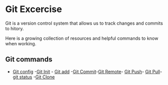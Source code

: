 # Git Excercise
Git is a version control system that allows us to track changes and commits to hitory.

Here is a growing collection of resources and helpful commands to know when working.
## Git commands
- [Git config](./commands/config.md)
-[Git Init](./Commands/init.md)              - [Git add](./commands/Add.md) -[Git Commit](./Commands/Commit.md)-[Git Remote](./Commands/remote.md)- [Git Push](commands/Psuh.md)- [Git Pull](./Commands/Pull.md)-[git status](./Commands/status.md) -[Git Clone](./Commands/Gitclone.md)


